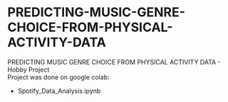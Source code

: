 # PREDICTING-MUSIC-GENRE-CHOICE-FROM-PHYSICAL-ACTIVITY-DATA
PREDICTING MUSIC GENRE CHOICE FROM PHYSICAL ACTIVITY DATA  - Hobby Project
<br>
Project was done on google colab:
* Spotify_Data_Analysis.ipynb
